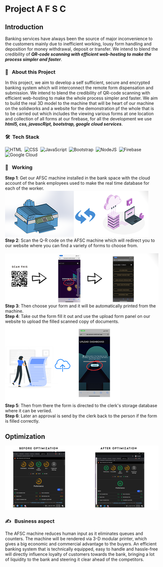 # Project A F S C
## Introduction
Banking services have always been the source of major inconvenience to the customers mainly due to inefficient working, lousy form handling and deposition for money withdrawal, deposit or transfer. We intend to blend the credibility of ***QR-code scanning with efficient web-hosting to make the process simpler and faster***.
<br>

### 🔭 &nbsp; About this Project
In this project, we aim to develop a self sufficient, secure and encrypted banking system which will interconnect the remote form dispensation and submission.  We intend to blend the credibility of QR-code scanning with efficient web-hosting to make the whole process simpler and faster. We aim to build the real 3D model to the machine that will be heart of our machine on the solidworks and a website for the demonstration pf the whole that is to be carried out which includes the viewing various forms at one location and collection of all forms at our firebase, for all the development we use ***html5, css, javascRipt, bootstrap, google cloud services***.


### 🛠 &nbsp;Tech Stack
![HTML](https://img.shields.io/badge/html5%20-%23E34F26.svg?&style=for-the-badge&logo=html5&logoColor=white)&nbsp;
![CSS](https://img.shields.io/badge/css3%20-%231572B6.svg?&style=for-the-badge&logo=css3&logoColor=white)&nbsp;
<img alt="JavaScript" src="https://img.shields.io/badge/javascript%20-%23323330.svg?&style=for-the-badge&logo=javascript&logoColor=%23F7DF1E"/>&nbsp;
<img alt="Bootstrap" src="https://img.shields.io/badge/bootstrap%20-%23563D7C.svg?&style=for-the-badge&logo=bootstrap&logoColor=white"/>&nbsp;
<img alt="NodeJS" src="https://img.shields.io/badge/node.js%20-%2343853D.svg?&style=for-the-badge&logo=node.js&logoColor=white"/>&nbsp;
<img alt="Firebase" src="https://img.shields.io/badge/firebase%20-%23039BE5.svg?&style=for-the-badge&logo=firebase"/>&nbsp;
<img alt="Google Cloud" src="https://img.shields.io/badge/Google%20Cloud%20-%234285F4.svg?&style=for-the-badge&logo=google-cloud&logoColor=white"/>&nbsp;
<br>

### 💼 &nbsp; Working
**Step 1**: Get our AFSC machine installed in the bank space with the cloud account of the bank employees used to make the real time database for each of the worker.<br>
 <img src="public/assets/snips/step1.png"><br>
**Step 2**: Scan the Q-R code on the AFSC machine which will redirect you to our website where you can find a variety of forms to choose from.<br>  
<img src = "public/assets/snips/step2.png"><br>
**Step 3**: Then choose your form and it will be automatically printed from the machine.<br>
**Step 4**: Take out the form fill it out and use the upload form panel on our website to upload the filled scanned copy of documents.<br>
<img src = "public/assets/snips/step3.png"><br>
**Step 5**: Then from there the form is directed to the clerk's storage database where it can be veriied.<br>
**Step 6**: Later an approval is send by the clerk back to the person if the form is filled correctly.<br>
 
## Optimization
<img src = "public/assets/snips/OPTIMIZE2.png"><br>

###  ✍️ &nbsp;  Business aspect
The AFSC machine reduces human input as it eliminates queues and counters. The machine will be rendered via 3-D modular printer, which gives a big economic and commercial advantage to the buyers. An efficient banking system that is technically equipped, easy to handle and hassle-free  will directly influence loyalty of customers towards the bank, bringing a lot of liquidity to the bank and steering it clear ahead of the competitors.
 
 
 
